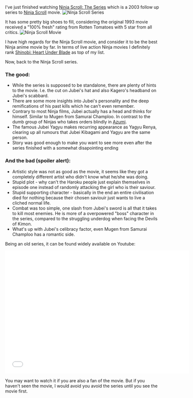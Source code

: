 I've just finished watching [Ninja Scroll: The Series][series] which is a 2003 follow up series to [Ninja Scroll][movie] movie.
![Ninja Scroll Series](/img/ninja-scroll-the-series/ninjascroll_series.jpg)

It has some pretty big shoes to fill, considering the original 1993 movie received a "100% fresh" rating from Rotten Tomatoes with 5 star from all critics.
![Ninja Scroll Movie](/img/ninja-scroll-the-series/ninjascroll_movie.jpg)

I have high regards for the Ninja Scroll movie, and consider it to be the best Ninja anime movie by far. In terms of live action Ninja movies I definitely rank [Shinobi: Heart Under Blade][shinobi] as top of my list.

Now, back to the Ninja Scroll series.

### The good:

 * While the series is supposed to be standalone, there are plenty of hints to the movie. I.e. the cut on Jubei's hat and also Kagero's headband on Jubei's scabbard.
 * There are some more insights into Jubei's personality and the deep remifications of his past kills which he can't even remember.
 * Contrary to most Ninja films, Jubei actually has a head and thinks for himself. Similar to Mugen from Samurai Champloo. In contrast to the dumb group of Ninjas who takes orders blindly in [Azumi](http://www.rottentomatoes.com/m/azumi2003/).
 * The famous Jubei Yagyu makes recurring appearance as Yagyu Renya, clearing up all rumours that Jubei Kibagami and Yagyu are the same person.
 * Story was good enough to make you want to see more even after the series finished with a somewhat disapointing ending

### And the bad (spoiler alert):

 * Artistic style was not as good as the movie, it seems like they got a completely different artist who didn't know what he/she was doing.
 * Stupid plot - why can't the Haroku people just explain themselves in episode one instead of randomly attacking the girl who is their saviour.
 * Stupid supporting character - basically in the end an entire civilisation died for nothing because their chosen saviouir just wants to live a cliched normal life.
 * Combat was too simple, one slash from Jubei's sword is all that it takes to kill most enemies. He is more of a overpowered "boss" character in the series, compared to the struggling underdog when facing the Devils of Kimon.
 * What's up with Jubei's celibracy factor, even Mugen from Samurai Champloo has a romantic side.

Being an old series, it can be found widely available on Youtube:

<iframe width="600" height="400" src="//www.youtube.com/embed/8NPsEgwk65U" frameborder="0" allowfullscreen></iframe>

You may want to watch it if you are also a fan of the movie. But if you haven't seen the movie, I would avoid you avoid the series until you see the movie first.

[series]:     http://www.imdb.com/title/tt0400690/
[movie]:      http://www.rottentomatoes.com/m/ninja-scroll/
[shinobi]:    http://www.imdb.com/title/tt0475723/
